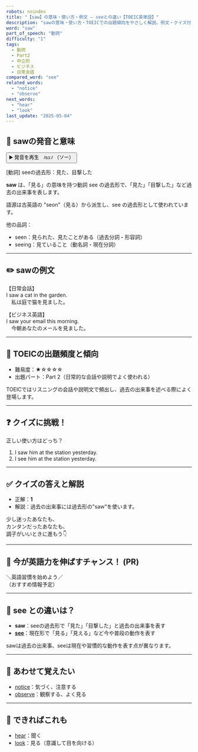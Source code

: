 ```yaml
---
robots: noindex
title: "【saw】の意味・使い方・例文 ― seeとの違い【TOEIC英単語】"
description: "sawの意味・使い方・TOEICでの出題傾向をやさしく解説。例文・クイズ付きでseeとの違いもわかりやすく学べます。"
word: "saw"
part_of_speech: "動詞"
difficulty: "1"
tags:
  - 動詞
  - Part2
  - 中立的
  - ビジネス
  - 日常会話
compared_word: "see"
related_words:
  - "notice"
  - "observe"
next_words:
  - "hear"
  - "look"
last_update: "2025-05-04"
---
```


## 🔰 sawの発音と意味

<button class="play-audio" onclick="playTTS('saw')">
  <span class="play-audio-main">
    ▶️ 発音を再生　/sɔː/
  </span>
  <span class="play-audio-sub">
    （ソー）
  </span>
</button>

[動詞] seeの過去形：見た、目撃した

**saw** は、「見る」の意味を持つ動詞 see の過去形で、「見た」「目撃した」など過去の出来事を表します。

語源は古英語の "seon"（見る）から派生し、see の過去形として使われています。

他の品詞：  
- seen：見られた、見たことがある（過去分詞・形容詞）
- seeing：見ていること（動名詞・現在分詞）

---

## ✏️ sawの例文

【日常会話】  
I saw a cat in the garden.  
　私は庭で猫を見ました。

【ビジネス英語】  
I saw your email this morning.  
　今朝あなたのメールを見ました。

---

## 🎯 TOEICの出題頻度と傾向

- 難易度：★☆☆☆☆
- 出題パート：Part 2（日常的な会話や説明でよく使われる）

TOEICではリスニングの会話や説明文で頻出し、過去の出来事を述べる際によく登場します。

---

## ❓ クイズに挑戦！

正しい使い方はどっち？

1. I saw him at the station yesterday.  
2. I see him at the station yesterday.

---

## ✅ クイズの答えと解説

- 正解：**1**
- 解説：過去の出来事には過去形の"saw"を使います。

少し迷ったあなたも、  
カンタンだったあなたも、  
調子がいいときに進もう👇️

---

## 🚀 今が英語力を伸ばすチャンス！ (PR)

<div class="info-center">
＼英語習慣を始めよう／<br>  
（おすすめ情報予定）
</div>

---

## 🤔  see との違いは？

- **saw**：seeの過去形で「見た」「目撃した」と過去の出来事を表す
- **[see](/word/see)**：現在形で「見る」「見える」など今や普段の動作を表す

sawは過去の出来事、seeは現在や習慣的な動作を表す点が異なります。

---

## 🧩 あわせて覚えたい

- [notice](/word/notice)：気づく、注意する
- [observe](/word/observe)：観察する、よく見る

---

## 📖 できればこれも

- [hear](/word/hear)：聞く
- [look](/word/look)：見る（意識して目を向ける）

<!-- cvid: aid19_bid13 -->
